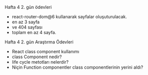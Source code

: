 Hafta 4 2. gün ödevleri

- react-router-dom@6 kullanarak sayfalar oluşuturulacak.
- en az 3 sayfa
- ve 404 sayfası
- toplam en az 4 sayfa.

Hafta 4 2. gün Araştırma Ödevleri

- React class component kullanımı
- class Component nedir?
- life cycle metotları nelerdir?
- Niçin Function componentler class componentlerinin yerini aldı?
